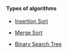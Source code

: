 #### Types of algorithms

- [Insertion Sort](https://github.com/emrealkaya/algorithms/tree/master/insertionsort)
- [Merge Sort](https://github.com/emrealkaya/algorithms/tree/master/mergesort)

- [Binary Search Tree](https://github.com/emrealkaya/algorithms/tree/master/binarysearchtree)

